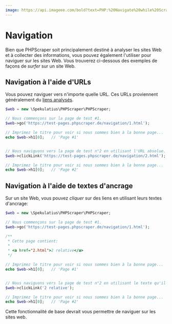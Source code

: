 ```yaml
---
image: https://api.imageee.com/bold?text=PHP:%20Navigate%20while%20Scraping&bg_image=https://images.unsplash.com/photo-1542762933-ab3502717ce7
---
```


# Navigation

Bien que PHPScraper soit principalement destiné à analyser les sites Web et à collecter des informations, vous pouvez également l'utiliser pour naviguer sur les sites Web. Vous trouverez ci-dessous des exemples de façons de *surfer* sur un site Web.


## Navigation à l'aide d'URLs

Vous pouvez naviguer vers n'importe quelle URL. Ces URLs proviennent généralement du [liens analysés](/fr/examples/scrape-links.html).

```php
$web = new \Spekulatius\PHPScraper\PHPScraper;

// Nous commençons sur la page de test #1.
$web->go('https://test-pages.phpscraper.de/navigation/1.html');

// Imprimez le titre pour voir si nous sommes bien à la bonne page...
echo $web->h1[0];   // 'Page #1'


// Nous naviguons vers la page de test n°2 en utilisant l'URL absolue.
$web->clickLink('https://test-pages.phpscraper.de/navigation/2.html');

// Imprimez le titre pour voir si nous sommes bien à la bonne page...
echo $web->h1[0];   // 'Page #2'
```


## Navigation à l'aide de textes d'ancrage

Sur un site Web, vous pouvez *cliquer* sur des liens en utilisant leurs textes d'ancrage:

```php
$web = new \Spekulatius\PHPScraper\PHPScraper;

// Nous commençons sur la page de test #1.
$web->go('https://test-pages.phpscraper.de/navigation/1.html');

/**
 * Cette page contient:
 *
 * <a href="2.html">2 relative</a>
 */

// Imprimez le titre pour voir si nous sommes bien à la bonne page...
echo $web->h1[0];   // 'Page #1'


// Nous naviguons vers la page de test n°2 en utilisant le texte qu'il y a sur la page.
$web->clickLink('2 relative');

// Imprimez le titre pour voir si nous sommes bien à la bonne page...
echo $web->h1[0];   // 'Page #2'
```

Cette fonctionnalité de base devrait vous permettre de naviguer sur les sites web.
